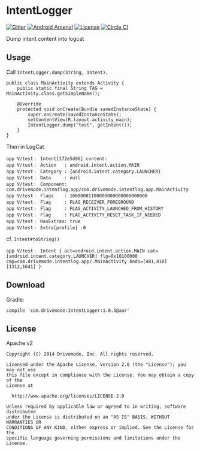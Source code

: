 # IntentLogger

[![Gitter](http://img.shields.io/badge/Gitter-Join%20Chat-brightgreen.svg?style=flat)](https://gitter.im/Drivemode/IntentLogger?utm_source=badge&utm_medium=badge&utm_campaign=pr-badge&utm_content=badge)
[![Android Arsenal](https://img.shields.io/badge/Android%20Arsenal-IntentLogger-brightgreen.svg?style=flat)](http://android-arsenal.com/details/1/1270)
[![License](http://img.shields.io/badge/License-Apache%202-brightgreen.svg?style=flat)](https://github.com/Drivemode/IntentLogger/blob/master/LICENSE.md)
[![Circle CI](https://circleci.com/gh/Drivemode/IntentLogger/tree/master.svg?style=shield)](https://circleci.com/gh/Drivemode/IntentLogger/tree/master)

Dump intent content into logcat

## Usage

Call `IntentLogger.dump(String, Intent)`.

```
public class MainActivity extends Activity {
    public static final String TAG = MainActivity.class.getSimpleName();

    @Override
    protected void onCreate(Bundle savedInstanceState) {
        super.onCreate(savedInstanceState);
        setContentView(R.layout.activity_main);
        IntentLogger.dump("test", getIntent());
    }
}
```

Then in LogCat

```
app V/test﹕ Intent[172e5d96] content:
app V/test﹕ Action   : android.intent.action.MAIN
app V/test﹕ Category : {android.intent.category.LAUNCHER}
app V/test﹕ Data     : null
app V/test﹕ Component: com.drivemode.intentlog.app/com.drivemode.intentlog.app.MainActivity
app V/test﹕ Flags    : 10000001100000000000000000000
app V/test﹕ Flag     : FLAG_RECEIVER_FOREGROUND
app V/test﹕ Flag     : FLAG_ACTIVITY_LAUNCHED_FROM_HISTORY
app V/test﹕ Flag     : FLAG_ACTIVITY_RESET_TASK_IF_NEEDED
app V/test﹕ HasExtras: true
app V/test﹕ Extra[profile] :0
```

cf. `Intent#toString()`

```
app V/test﹕ Intent { act=android.intent.action.MAIN cat=[android.intent.category.LAUNCHER] flg=0x10100000 cmp=com.drivemode.intentlog.app/.MainActivity bnds=[481,810][1312,1641] }
```

## Download

Gradle:

```
compile 'com.drivemode:IntentLogger:1.0.5@aar'
```

## License

Apache v2

```
Copyright (C) 2014 Drivemode, Inc. All rights reserved.

Licensed under the Apache License, Version 2.0 (the "License"); you may not use
this file except in compliance with the License. You may obtain a copy of the
License at

  http://www.apache.org/licenses/LICENSE-2.0

Unless required by applicable law or agreed to in writing, software distributed
under the License is distributed on an "AS IS" BASIS, WITHOUT WARRANTIES OR
CONDITIONS OF ANY KIND, either express or implied. See the License for the
specific language governing permissions and limitations under the License.
```
